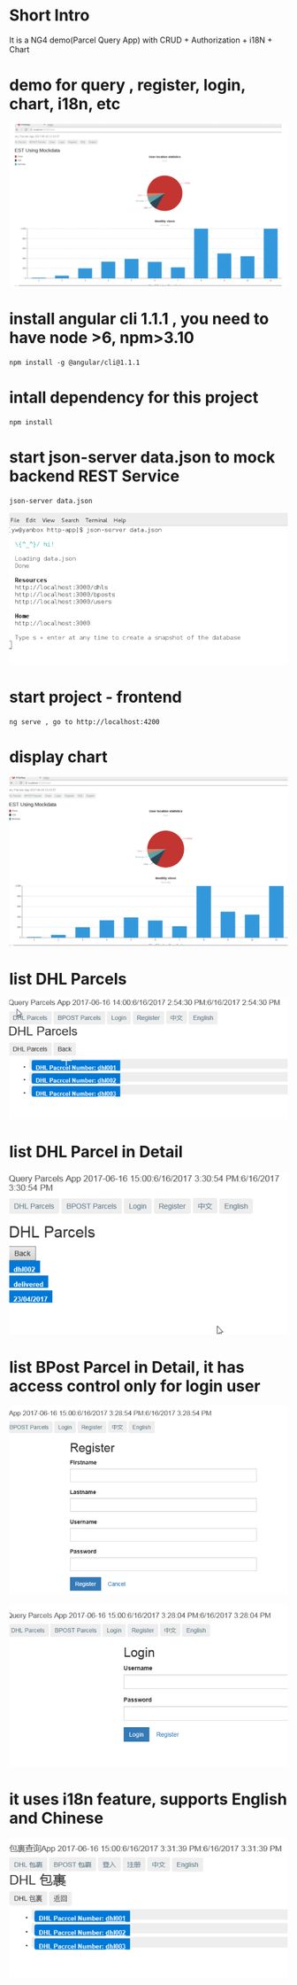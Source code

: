 # Short Intro
It is a NG4 demo(Parcel Query App) with CRUD + Authorization  + i18N + Chart

# demo for query , register, login, chart, i18n, etc
![demo](images/queryparceldemo.gif)


# install angular cli 1.1.1 , you need to have node >6, npm>3.10
```
npm install -g @angular/cli@1.1.1
```
# intall dependency for this project
```
npm install 
```
# start json-server data.json to mock backend REST Service
```
json-server data.json
```
![json-server](images/json-server.png)
# start project - frontend
```
ng serve , go to http://localhost:4200
```
# display chart
![chart](images/chart.png)

# list DHL Parcels 

![dhllist](images/dhllist.png)


# list DHL Parcel in Detail

![dhllist](images/dhldetails.png)


# list BPost Parcel in Detail, it has access control only for login user

![register](images/register.png)

![login](images/login.png)

# it uses i18n feature, supports English and Chinese

![i18n](images/i18ncn.png)
